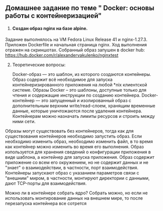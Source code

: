 ## ﻿Домашнее задание по теме " Docker: основы работы с контейнеризацией"

  1. #### Создан образ nginx на базе alpine.
Задание выполнялось на VM Fedora Linux Release 41 и nginx-1.27.3. Приложен Dockerfile и начальная страница nginx.
Ход выполнения отражен на скриншотах. Собранный образ запушен в docker hub: 
https://hub.docker.com/r/alexandervakulenko/nginxtest
     
  2. Теоретические вопросы:
    
      Docker-образ — это шаблон, из которого создаются контейнеры. Образ содержит всё необходимое для запуска контейнеризированного приложения на любой *nix клиентской системе. Образы Docker – это шаблоны, доступные только для чтения и содержащие инструкции по созданию контейнера.
      Docker-контейнер — это запущенный и изолированный образ с дополнительным верхним write/read-слоем, хранящим временные данные, которые уничтожаются после удаления контейнера. Контейнерам можно назначать лимиты ресурсов и строить между ними сети.

  Образы могут существовать без контейнеров, тогда как для существования контейнеров необходимо запустить образ.
  Если необходимо изменить образ, необходимо изменить файл, в то время как контейнер можно изменить во время его выполнения.
  Образ изпользуется для хранения сведений о конфигурации приложения в виде шаблона, а контейнер для запуска приложения. 
	Образ содержит приложение со всем его окружением, но не содержит данных и не "знает" о взаимодействии, в частности, порт взаимодействия.
  Контейнеры запускают образ с указанием параметров связи с "внешним" миром, в частности, монтируют директории с данными, дают TCP-порты для взаимодействия.

Можно ли в контейнере собрать ядро?
  Собрать можно, но если не использовать монтирование данных на внешнем мире, то после перезапуска контейнера все сотрется
